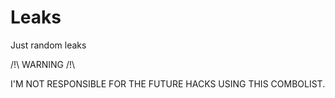 # Leaks
Just random leaks

/!\ WARNING /!\

I'M NOT RESPONSIBLE FOR THE FUTURE HACKS USING THIS COMBOLIST.
